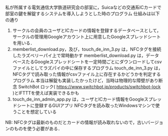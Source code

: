 私が所属する電気通信大学鉄道研究会の部室に，Suicaなどの交通系ICカードで部室の鍵を解錠するシステムを導入しようとした時のプログラム
仕組みは以下の通り

1. サークルの会員のユーザとICカードの情報を登録するデータベースとして，サークルの管理用Googleアカウント上に用意したGoogleスプレッドシートを用いる．
2. memberlist_download.py，及び，touch_de_inn_3.py は，NFCタグを接続したラズベリーパイ上で常時動かす
   memberlist_download.py は，データベースたるGoogleスプレッドシートを一定時間ごとにダウンロードしてcsvファイルとしてラズパイの中に保存するプログラム
   touch_de_inn_3.py は，NFCタグで読み取った情報がcsvファイル上に存在するかどうかを判定するプログラム
   本当は解錠も実装したかったけど，当時は物理的な障壁があり断念
   SwitchBot ロック( https://www.switchbot.jp/products/switchbot-lock )とIFTTTを使えば実装できるかも
3. touch_de_inn_admin_app.py は，ユーザとICカード情報をGoogleスプレッドシートに登録するGUIアプリ
   NFCタグを読み取ったWindowsマシンで使うことを想定している
   
NB: NFCタグは最新のものだとカードの情報が読み取れないので，古いバージョンのものを使う必要がある．
